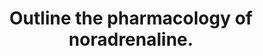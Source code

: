---
title: "Outline the pharmacology of noradrenaline."
entityType: SAQ
exam: PEX
college: CICM
year: 2009
sitting: B
question: 12
passRate: 22
lo:
- "[[G3a]]"
- "[[G2b]]"
EC_expectedDomains:
- "Candidates should expect that questions relating to “the pharmacology of ……” are likely to be common."
- "Thus candidates should have prepared structured approach for any such question. For example, one that includes predefined major categories such as pharmacodynamics and pharmacokinetics and sub-categories such as mechanism of action, absorption, preparations, bioavailability, volume of distribution, metabolism, elimination, adverse effect, clinical indications, precautions/interactions, etc. and the information relevant to each category."
EC_errorsCommon:
- "Failure to take a structured approach to such questions, as was observed amongst some candidates within this exam, risks omission of vital facts (and not gaining marks) and errors."
EC_extraCredit:
- "Noradrenaline is such a common drug within intensive care practice and so candidates would be expected to know it in great detail."
resources:
- "Goodman and Gillman Chp 10"
- "Katzung."
---